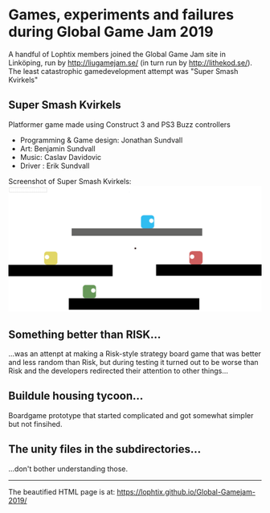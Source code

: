 # Games, experiments and failures during Global Game Jam 2019

A handful of Lophtix members joined the Global Game Jam site in Linköping, run by http://liugamejam.se/ 
(in turn run by http://lithekod.se/). The least catastrophic gamedevelopment attempt was "Super Smash Kvirkels"

## Super Smash Kvirkels

Platformer game made using Construct 3 and PS3 Buzz controllers 

* Programming & Game design: Jonathan Sundvall
* Art: Benjamin Sundvall
* Music: Caslav Davidovic
* Driver : Erik Sundvall

Screenshot of Super Smash Kvirkels:
![Screenshot](/kvirkels.png)

## Something better than RISK...
...was an attenpt at making a Risk-style strategy board game that was better and less random than Risk, but during testing it turned out to be worse than Risk and the developers redirected their attention to other things...

## Buildule housing tycoon...
Boardgame prototype that started complicated and got somewhat simpler but not finsihed. 

## The unity files in the subdirectories...
...don't bother understanding those.


-------------

The beautified HTML page is at: https://lophtix.github.io/Global-Gamejam-2019/
